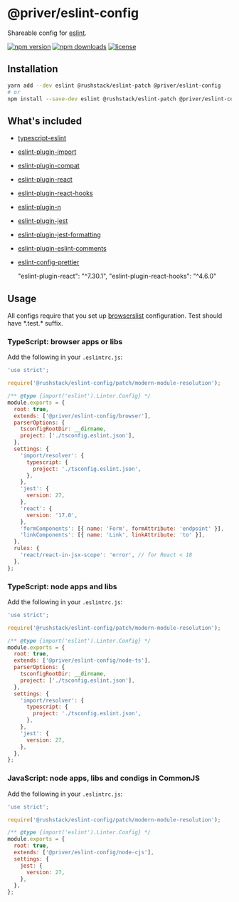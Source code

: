 # @priver/eslint-config

Shareable config for [eslint].

[![npm version](https://img.shields.io/npm/v/@priver/eslint-config.svg)](https://www.npmjs.com/package/@priver/eslint-config)
[![npm downloads](https://img.shields.io/npm/dm/@priver/eslint-config.svg)](https://www.npmjs.com/package/@priver/eslint-config)
[![license](https://img.shields.io/github/license/priver/linters.svg)](https://github.com/priver/linters/blob/master/LICENSE.txt)

## Installation

```bash
yarn add --dev eslint @rushstack/eslint-patch @priver/eslint-config
# or
npm install --save-dev eslint @rushstack/eslint-patch @priver/eslint-config
```

## What's included

- [typescript-eslint]
- [eslint-plugin-import]
- [eslint-plugin-compat]
- [eslint-plugin-react]
- [eslint-plugin-react-hooks]
- [eslint-plugin-n]
- [eslint-plugin-jest]
- [eslint-plugin-jest-formatting]
- [eslint-plugin-eslint-comments]
- [eslint-config-prettier]

  "eslint-plugin-react": "^7.30.1",
  "eslint-plugin-react-hooks": "^4.6.0"

## Usage

All configs require that you set up [browserslist] configuration. Test should have \*.test.\* suffix.

### TypeScript: browser apps or libs

Add the following in your `.eslintrc.js`:

```js
'use strict';

require('@rushstack/eslint-config/patch/modern-module-resolution');

/** @type {import('eslint').Linter.Config} */
module.exports = {
  root: true,
  extends: ['@priver/eslint-config/browser'],
  parserOptions: {
    tsconfigRootDir: __dirname,
    project: ['./tsconfig.eslint.json'],
  },
  settings: {
    'import/resolver': {
      typescript: {
        project: './tsconfig.eslint.json',
      },
    },
    'jest': {
      version: 27,
    },
    'react': {
      version: '17.0',
    },
    'formComponents': [{ name: 'Form', formAttribute: 'endpoint' }],
    'linkComponents': [{ name: 'Link', linkAttribute: 'to' }],
  },
  rules: {
    'react/react-in-jsx-scope': 'error', // for React < 18
  },
};
```

### TypeScript: node apps and libs

Add the following in your `.eslintrc.js`:

```js
'use strict';

require('@rushstack/eslint-config/patch/modern-module-resolution');

/** @type {import('eslint').Linter.Config} */
module.exports = {
  root: true,
  extends: ['@priver/eslint-config/node-ts'],
  parserOptions: {
    tsconfigRootDir: __dirname,
    project: ['./tsconfig.eslint.json'],
  },
  settings: {
    'import/resolver': {
      typescript: {
        project: './tsconfig.eslint.json',
      },
    },
    'jest': {
      version: 27,
    },
  },
};
```

### JavaScript: node apps, libs and condigs in CommonJS

Add the following in your `.eslintrc.js`:

```js
'use strict';

require('@rushstack/eslint-config/patch/modern-module-resolution');

/** @type {import('eslint').Linter.Config} */
module.exports = {
  root: true,
  extends: ['@priver/eslint-config/node-cjs'],
  settings: {
    jest: {
      version: 27,
    },
  },
};
```

[eslint]: https://eslint.org/
[typescript-eslint]: https://typescript-eslint.io/
[eslint-plugin-import]: https://github.com/import-js/eslint-plugin-import
[eslint-plugin-compat]: https://github.com/amilajack/eslint-plugin-compat
[eslint-plugin-react]: https://github.com/jsx-eslint/eslint-plugin-react
[eslint-plugin-react-hooks]: https://reactjs.org/docs/hooks-rules.html
[eslint-plugin-n]: https://github.com/weiran-zsd/eslint-plugin-node
[eslint-plugin-jest]: https://github.com/jest-community/eslint-plugin-jest
[eslint-plugin-jest-formatting]: https://github.com/dangreenisrael/eslint-plugin-jest-formatting
[eslint-plugin-eslint-comments]: https://mysticatea.github.io/eslint-plugin-eslint-comments/
[eslint-config-prettier]: https://github.com/prettier/eslint-config-prettier
[browserslist]: https://github.com/browserslist/browserslist
